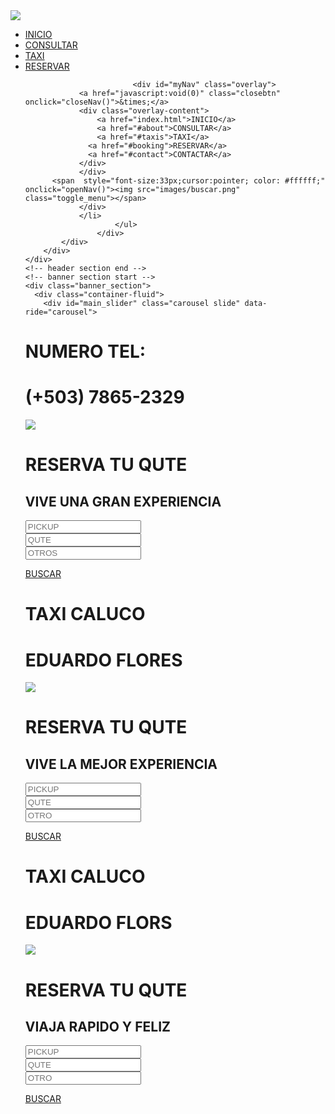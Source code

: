 
<!DOCTYPE html>
<html lang="en">
<head>
</head>
<body>
    <!--header section start -->
    <div id="index.html" class="header_section">
        <div class="container">
            <div class="row">
                <div class="col-sm-6 col-lg-3">
                    <div class="logo"><a href="index.html"><img src="images/logo.png"></a></div>
                </div>
                <div class="col-sm-6 col-lg-9">
                    <div class="menu_text">
                        <ul>
                        <li><a href="index.html">INICIO</a></li>                                                    
                        <li><a href="#about">CONSULTAR</a></li>
                            <li><a href="#taxis">TAXI</a></li>
                            <li><a href="#booking">RESERVAR</a></li>
                          
                            <div id="myNav" class="overlay">
                <a href="javascript:void(0)" class="closebtn" onclick="closeNav()">&times;</a>
                <div class="overlay-content">
                    <a href="index.html">INICIO</a>
                    <a href="#about">CONSULTAR</a>
                    <a href="#taxis">TAXI</a>
                  <a href="#booking">RESERVAR</a>
                  <a href="#contact">CONTACTAR</a>
                </div>
                </div>
          <span  style="font-size:33px;cursor:pointer; color: #ffffff;" onclick="openNav()"><img src="images/buscar.png" class="toggle_menu"></span>
                </div>  
                </li>
                        </ul>
                    </div>
            </div>
        </div>
    </div>
    <!-- header section end -->
    <!-- banner section start -->
    <div class="banner_section">
      <div class="container-fluid">
        <div id="main_slider" class="carousel slide" data-ride="carousel">
  <div class="carousel-inner">
    <div class="carousel-item active">
      <div class="row">
          <div class="col-md-6">
            <div class="book_now">
                <h1 class="book_text">NUMERO TEL:</h1>
                <h1 class="call_text">(+503) 7865-2329</h1>
            </div>
            <div class="image_1"><img src="images/QUTE3.jpeg"></div>
          </div>
          <div class="col-md-6">
              <h1 class="booking_text">RESERVA TU QUTE</h1>
            <div class="contact_bg">
            <div class="input_main">
              <div class="container">
                  <h2 class="request_text">VIVE UNA GRAN EXPERIENCIA</h2>
                <form action="/action_page.php">
                <div class="form-group">
                  <input type="text" class="email-bt" placeholder="PICKUP" name="Name">
                </div>
                <div class="form-group">
                    <input type="text" class="email-bt" placeholder="QUTE" name="Email">
                </div>
                <div class="form-group">
                    <input type="text" class="email-bt" placeholder="OTROS" name="Email">
                </div>
                  </form>
                  </div> 
                  </div>
    <div class="send_bt"><a href="#">BUSCAR</a></div>
          </div>
          </div>
        </div>
    </div>
    <div class="carousel-item">
      <div class="row">
          <div class="col-md-6">
            <div class="book_now">
                <h1 class="book_text">TAXI CALUCO</h1>
              <h1 class="call_text">EDUARDO FLORES</h1>
            </div>
          <div class="image_1"><img src="images/QUTE.jpeg"></div>
          </div>
          <div class="col-md-6">
              <h1 class="booking_text">RESERVA TU QUTE</h1>
            <div class="contact_bg">
            <div class="input_main">
              <div class="container">
                  <h2 class="request_text">VIVE LA MEJOR EXPERIENCIA</h2>
                <form action="/action_page.php">
                <div class="form-group">
                  <input type="text" class="email-bt" placeholder="PICKUP" name="Name">
                </div>
                <div class="form-group">
                    <input type="text" class="email-bt" placeholder="QUTE" name="Email">
                </div>
                <div class="form-group">
                    <input type="text" class="email-bt" placeholder="OTRO" name="Email">
                </div>
                  </form>
                  </div> 
                  </div>
    <div class="send_bt"><a href="#">BUSCAR</a></div>
          </div>
          </div>
        </div>
    </div>
    <div class="carousel-item">
      <div class="row">
          <div class="col-md-6">
            <div class="book_now">
                <h1 class="book_text">TAXI CALUCO</h1>
                <h1 class="call_text">EDUARDO FLORS</h1>
            </div>
          <div class="image_1"><img src="images/QUTE1.jpeg"></div>
          </div>
          <div class="col-md-6">
              <h1 class="booking_text">RESERVA TU QUTE</h1>
            <div class="contact_bg">
            <div class="input_main">
              <div class="container">
                  <h2 class="request_text">VIAJA RAPIDO Y FELIZ</h2>
                <form action="/action_page.php">
                <div class="form-group">
                  <input type="text" class="email-bt" placeholder="PICKUP" name="Name">
                </div>
                <div class="form-group">
                    <input type="text" class="email-bt" placeholder="QUTE" name="Email">
                </div>
                <div class="form-group">
                    <input type="text" class="email-bt" placeholder="OTRO" name="Email">
                </div>
                  </form>
                  </div> 
                  </div>
    <div class="send_bt"><a href="#">BUSCAR</a></div>
          </div>
          </div>
        </div>
    </div>
  </div>



 
</body>
</html>

